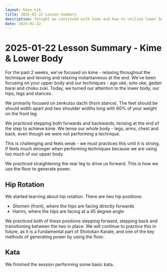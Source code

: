 ```yaml
---
layout: base.njk
title: 2025-01-22 Lesson Summary
description: Tonight we continued with kime and how to utilise lower body: hip and legs to generate power
date: 2025-01-22
---
```

# 2025-01-22 Lesson Summary - Kime & Lower Body

For the past 2 weeks, we've focused on kime - relaxing throughout the technique and tensing and relaxing instantaneous at the end. We've been focusing on your upper body and our techniques - age uke, soto uke, gedan barai and choku zuki. Today, we turned our attention to the lower body, our hips, legs and stances.

We primarily focused on zenkutsu dachi (front stance). The feet should be should width apart and two shoulder widths long with 60% of your weight on the front leg. 

We practiced stepping both forwards and backwards, tensing at the end of the step to achieve kime. We tense our whole body - legs, arms, chest and back, even though we were not performing a technique. 

This is challenging and feels weak - we must practices this until it is strong. If feels much stronger when performing techniques because we are using too much of our upper body.

We practiced straightening the rear leg to drive us forward. This is how we use the floor to generate power.

## Hip Rotation

We started learning about hip rotation. There are two hip positions:

* Shomen (front), where the hips are facing directly forwards
* Hamni, where the hips are facing at a 45 degree angle

We practiced both of these positions stepping forward, stepping back and transitioning between the two in place. We will continue to practice this in future, as it is a fundamental part of Shotokan Karate, and one of the key methods of generating power by using the floor.

## Kata

We finished the session performing some basic kata.

